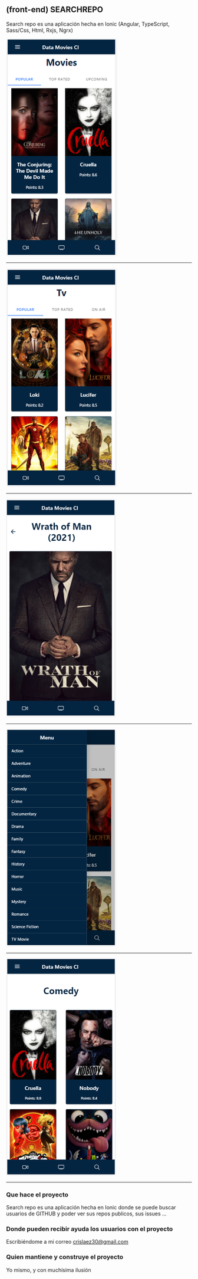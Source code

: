 ## (front-end) SEARCHREPO

Search repo es una aplicación hecha en Ionic (Angular, TypeScript, Sass/Css, Html, Rxjs, Ngrx)

<img src="https://github.com/crislaez/DataMovieCls/blob/master/src/assets/images/foto_proyecto_1.PNG" />
<hr>
<img src="https://github.com/crislaez/DataMovieCls/blob/master/src/assets/images/foto_proyecto_2.PNG" />
<hr>
<img src="https://github.com/crislaez/DataMovieCls/blob/master/src/assets/images/foto_proyecto_3.PNG" />
<hr>
<img src="https://github.com/crislaez/DataMovieCls/blob/master/src/assets/images/foto_proyecto_4.PNG" />
<hr>
<img src="https://github.com/crislaez/DataMovieCls/blob/master/src/assets/images/foto_proyecto_5.PNG" />
<hr>

### Que hace el proyecto

Search repo es una aplicación hecha en Ionic donde se puede buscar usuarios de GITHUB y poder ver sus repos publicos, sus issues ...
 
### Donde pueden recibir ayuda los usuarios con el proyecto
 
Escribiéndome a mi correo crislaez30@gmail.com

### Quien mantiene y construye el proyecto

Yo mismo, y con muchísima ilusión
